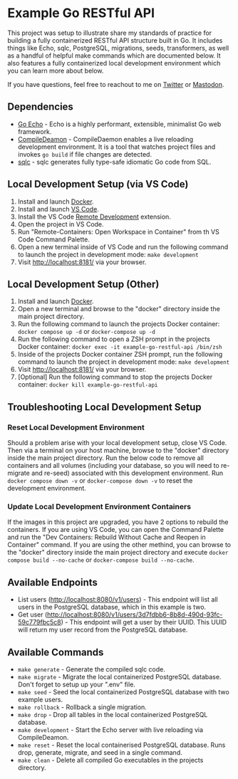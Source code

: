 # Example Go RESTful API
This project was setup to illustrate share my standards of practice for building a fully containerized RESTful API structure built in Go. It includes things like Echo, sqlc, PostgreSQL, migrations, seeds, transformers, as well as a handful of helpful make commands which are documented below. It also features a fully containerized local development environment which you can learn more about below.

If you have questions, feel free to reachout to me on [Twitter](https://twitter.com/ATLChris) or [Mastodon](https://mas.to/@ATLChris).

## Dependencies
- [Go Echo](https://echo.labstack.com/) - Echo is a highly performant, extensible, minimalist Go web framework.
- [CompileDeamon](https://github.com/githubnemo/CompileDaemon) - CompileDaemon enables a live reloading development environment. It is a tool that watches project files and invokes `go build` if file changes are detected.
- [sqlc](https://sqlc.dev/) - sqlc generates fully type-safe idiomatic Go code from SQL.

## Local Development Setup (via VS Code)
1. Install and launch [Docker](https://www.docker.com/products/docker-desktop).
2. Install and launch [VS Code](https://code.visualstudio.com/).
3. Install the VS Code [Remote Development](https://marketplace.visualstudio.com/items?itemName=ms-vscode-remote.vscode-remote-extensionpack) extension.
4. Open the project in VS Code.
5. Run "Remote-Containers: Open Workspace in Container" from th VS Code Command Palette.
6. Open a new terminal inside of VS Code and run the following command to launch the project in development mode: `make development`
7. Visit [http://localhost:8181/](http://localhost:8181/) via your browser.

## Local Development Setup (Other)
1. Install and launch [Docker](https://www.docker.com/products/docker-desktop).
2. Open a new terminal and browse to the "docker" directory inside the main project directory.
3. Run the following command to launch the projects Docker container: `docker compose up -d` or `docker-compose up -d`
4. Run the following command to open a ZSH prompt in the projects Docker container: `docker exec -it example-go-restful-api /bin/zsh`
5. Inside of the projects Docker container ZSH prompt, run the following command to launch the project in development mode: `make development`
6. Visit [http://localhost:8181/](http://localhost:8181/) via your browser.
7. [Optional] Run the following command to stop the projects Docker container: `docker kill example-go-restful-api`

## Troubleshooting Local Development Setup

### Reset Local Development Environment
Should a problem arise with your local development setup, close VS Code. Then via a terminal on your host machine, browse to the "docker" directory inside the main project directory. Run the below code to remove all containers and all volumes (including your database, so you will need to re-migrate and re-seed) associated with this development environment. Run `docker compose down -v` or `docker-compose down -v` to reset the development environment.

### Update Local Development Environment Containers
If the images in this project are upgraded, you have 2 options to rebuild the containers. If you are using VS Code, you can open the Command Palette and run the "Dev Containers: Rebuild Without Cache and Reopen in Container" command. If you are using the other methind, you can browse to the "docker" directory inside the main project directory and execute `docker compose build --no-cache` or `docker-compose build --no-cache`.

## Available Endpoints
- List users ([http://localhost:8080/v1/users](http://localhost:8080/v1/users)) - This endpoint will list all users in the PostgreSQL database, which in this example is two.
- Get user ([http://localhost:8080/v1/users/3d7fdbb6-8b8d-490d-93fc-59c779fbc5c8](http://localhost:8080/v1/users/3d7fdbb6-8b8d-490d-93fc-59c779fbc5c8)) - This endpoint will get a user by their UUID. This UUID will return my user record from the PostgreSQL database.

## Available Commands
- `make generate` - Generate the compiled sqlc code.
- `make migrate` - Migrate the local containerized PostgreSQL database. Don't forget to setup up your ".env" file.
- `make seed` - Seed the local containerized PostgreSQL database with two example users.
- `make rollback` - Rollback a single migration.
- `make drop` - Drop all tables in the local containerized PostgreSQL database.
- `make development` - Start the Echo server with live reloading via CompileDeamon.
- `make reset` - Reset the local containerised PostgreSQL database. Runs drop, generate, migrate, and seed in a single command.
- `make clean` - Delete all compiled Go executables in the projects directory.

